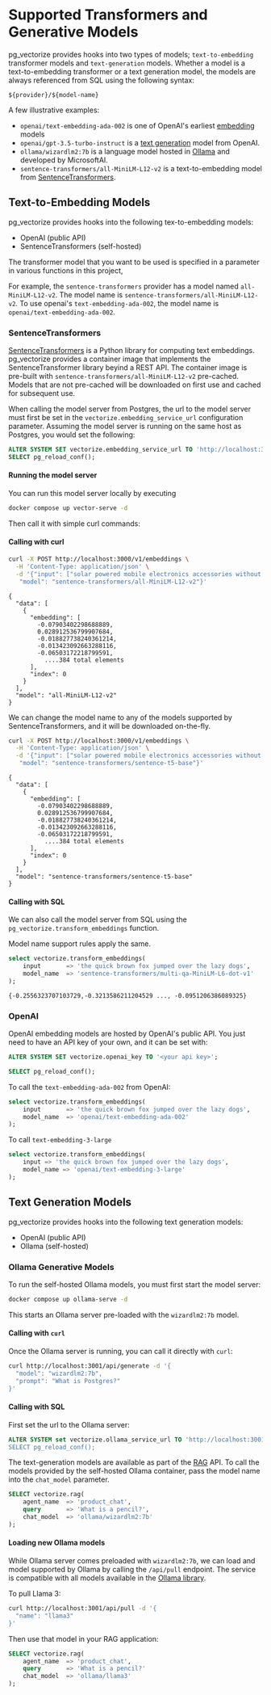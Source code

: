 # Supported Transformers and Generative Models

pg_vectorize provides hooks into two types of models; `text-to-embedding` transformer models and `text-generation` models.
 Whether a model is a text-to-embedding transformer or a text generation model, the models are always referenced from SQL using the following syntax:

`${provider}/${model-name}`

A few illustrative examples:

- `openai/text-embedding-ada-002` is one of OpenAI's earliest [embedding](https://platform.openai.com/docs/models/embeddings) models
- `openai/gpt-3.5-turbo-instruct` is a [text generation](https://platform.openai.com/docs/models/gpt-3-5-turbo) model from OpenAI.
- `ollama/wizardlm2:7b` is a language model hosted in [Ollama](https://ollama.com/library/wizardlm2:7b) and developed by MicrosoftAI.
- `sentence-transformers/all-MiniLM-L12-v2` is a text-to-embedding model from [SentenceTransformers](https://huggingface.co/sentence-transformers/all-MiniLM-L12-v2).

## Text-to-Embedding Models

pg_vectorize provides hooks into the following tex-to-embedding models:

- OpenAI (public API)
- SentenceTransformers (self-hosted)

The transformer model that you want to be used is specified in a parameter in various functions in this project,

For example, the `sentence-transformers` provider has a model named `all-MiniLM-L12-v2`.
 The model name is `sentence-transformers/all-MiniLM-L12-v2`. To use openai's `text-embedding-ada-002`,
 the model name is `openai/text-embedding-ada-002`.

### SentenceTransformers

[SentenceTransformers](https://sbert.net/) is a Python library for computing text embeddings.
 pg_vectorize provides a container image that implements the SentenceTransformer library beyind a REST API.
 The container image is pre-built with `sentence-transformers/all-MiniLM-L12-v2` pre-cached.
 Models that are not pre-cached will be downloaded on first use and cached for subsequent use.

When calling the model server from Postgres, the url to the model server must first be set in the `vectorize.embedding_service_url` configuration parameter.
 Assuming the model server is running on the same host as Postgres, you would set the following:

```sql
ALTER SYSTEM SET vectorize.embedding_service_url TO 'http://localhost:3000/v1/embeddings';
SELECT pg_reload_conf();
```

#### Running the model server

You can run this model server locally by executing

```bash
docker compose up vector-serve -d
```

Then call it with simple curl commands:

#### Calling with curl

```bash
curl -X POST http://localhost:3000/v1/embeddings \
  -H 'Content-Type: application/json' \
  -d '{"input": ["solar powered mobile electronics accessories without screens"],
   "model": "sentence-transformers/all-MiniLM-L12-v2"}'
```

```plaintext
{
  "data": [
    {
      "embedding": [
        -0.07903402298688889,
        0.028912536799907684,
        -0.018827738240361214,
        -0.013423092663288116,
        -0.06503172218799591,
          ....384 total elements
      ],
      "index": 0
    }
  ],
  "model": "all-MiniLM-L12-v2"
}
```

We can change the model name to any of the models supported by SentenceTransformers, and it will be downloaded on-the-fly.

```bash
curl -X POST http://localhost:3000/v1/embeddings \
  -H 'Content-Type: application/json' \
  -d '{"input": ["solar powered mobile electronics accessories without screens"],
   "model": "sentence-transformers/sentence-t5-base"}'
```

```plaintext
{
  "data": [
    {
      "embedding": [
        -0.07903402298688889,
        0.028912536799907684,
        -0.018827738240361214,
        -0.013423092663288116,
        -0.06503172218799591,
          ....384 total elements
      ],
      "index": 0
    }
  ],
  "model": "sentence-transformers/sentence-t5-base"
}
```

#### Calling with SQL

We can also call the model server from SQL using the `pg_vectorize.transform_embeddings` function.

Model name support rules apply the same.

```sql
select vectorize.transform_embeddings(
    input       => 'the quick brown fox jumped over the lazy dogs',
    model_name  => 'sentence-transformers/multi-qa-MiniLM-L6-dot-v1'
);
```

```plaintext
{-0.2556323707103729,-0.3213586211204529 ..., -0.0951206386089325}
```

### OpenAI

OpenAI embedding models are hosted by OpenAI's public API.
 You just need to have an API key of your own, and it can be set with:

```sql
ALTER SYSTEM SET vectorize.openai_key TO '<your api key>';

SELECT pg_reload_conf();
```

To call the `text-embedding-ada-002` from OpenAI:

```sql
select vectorize.transform_embeddings(
    input       => 'the quick brown fox jumped over the lazy dogs',
    model_name  => 'openai/text-embedding-ada-002'
);
```

To call `text-embedding-3-large`

```sql
select vectorize.transform_embeddings(
    input => 'the quick brown fox jumped over the lazy dogs',
    model_name => 'openai/text-embedding-3-large'
);
```

## Text Generation Models

pg_vectorize provides hooks into the following text generation models:

- OpenAI (public API)
- Ollama (self-hosted)

### Ollama Generative Models

To run the self-hosted Ollama models, you must first start the model server:

```bash
docker compose up ollama-serve -d
```

This starts an Ollama server pre-loaded with the `wizardlm2:7b` model.

#### Calling with `curl`

Once the Ollama server is running, you can call it directly with `curl`:

```bash
curl http://localhost:3001/api/generate -d '{
  "model": "wizardlm2:7b",
  "prompt": "What is Postgres?"
}'
```

#### Calling with SQL

First set the url to the Ollama server:

```sql
ALTER SYSTEM set vectorize.ollama_service_url TO 'http://localhost:3001`;
SELECT pg_reload_conf();
```

The text-generation models are available as part of the [RAG](../api/rag.md) API.
 To call the models provided by the self-hosted Ollama container,
 pass the model name into the `chat_model` parameter.

```sql
SELECT vectorize.rag(
    agent_name  => 'product_chat',
    query       => 'What is a pencil?',
    chat_model  => 'ollama/wizardlm2:7b'
);
```

#### Loading new Ollama models

While Ollama server comes preloaded with `wizardlm2:7b`, we can load and model supported by Ollama by calling the `/api/pull` endpoint.
 The service is compatible with all models available in the [Ollama library](https://ollama.com/library).

To pull Llama 3:

```bash
curl http://localhost:3001/api/pull -d '{
  "name": "llama3"
}'
```

Then use that model in your RAG application:

```sql
SELECT vectorize.rag(
    agent_name  => 'product_chat',
    query       => 'What is a pencil?'
    chat_model  => 'ollama/llama3'
);
```
